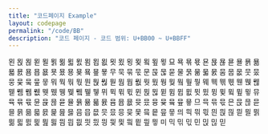 ```yaml
---
title: "코드페이지 Example"
layout: codepage
permalink: "/code/BB"
description: "코드 페이지 - 코드 범위: U+BB00 ~ U+BBFF"
---
```


<span class="character">묀</span>
<span class="character">묁</span>
<span class="character">묂</span>
<span class="character">묃</span>
<span class="character">묄</span>
<span class="character">묅</span>
<span class="character">묆</span>
<span class="character">묇</span>
<span class="character">묈</span>
<span class="code tofu"></span>
<span class="code tofu"></span>
<span class="code tofu"></span>
<span class="character">묌</span>
<span class="character">묍</span>
<span class="character">묎</span>
<span class="character">묏</span>
<span class="character">묐</span>
<span class="character">묑</span>
<span class="character">묒</span>
<span class="code tofu"></span>
<span class="character">묔</span>
<span class="code tofu"></span>
<span class="character">묖</span>
<span class="character">묗</span>
<span class="character">묘</span>
<span class="character">묙</span>
<span class="character">묚</span>
<span class="character">묛</span>
<span class="character">묜</span>
<span class="character">묝</span>
<span class="character">묞</span>
<span class="character">묟</span>
<span class="character">묠</span>
<span class="character">묡</span>
<span class="character">묢</span>
<span class="character">묣</span>
<span class="character">묤</span>
<span class="code tofu"></span>
<span class="code tofu"></span>
<span class="code tofu"></span>
<span class="character">묨</span>
<span class="character">묩</span>
<span class="character">묪</span>
<span class="character">묫</span>
<span class="character">묬</span>
<span class="character">묭</span>
<span class="character">묮</span>
<span class="code tofu"></span>
<span class="character">묰</span>
<span class="code tofu"></span>
<span class="character">묲</span>
<span class="character">묳</span>
<span class="character">무</span>
<span class="character">묵</span>
<span class="character">묶</span>
<span class="character">묷</span>
<span class="character">문</span>
<span class="character">묹</span>
<span class="character">묺</span>
<span class="character">묻</span>
<span class="character">물</span>
<span class="character">묽</span>
<span class="character">묾</span>
<span class="character">묿</span>
<span class="character">뭀</span>
<span class="code tofu"></span>
<span class="code tofu"></span>
<span class="code tofu"></span>
<span class="character">뭄</span>
<span class="character">뭅</span>
<span class="character">뭆</span>
<span class="character">뭇</span>
<span class="character">뭈</span>
<span class="character">뭉</span>
<span class="character">뭊</span>
<span class="code tofu"></span>
<span class="character">뭌</span>
<span class="code tofu"></span>
<span class="character">뭎</span>
<span class="character">뭏</span>
<span class="character">뭐</span>
<span class="character">뭑</span>
<span class="character">뭒</span>
<span class="character">뭓</span>
<span class="character">뭔</span>
<span class="character">뭕</span>
<span class="character">뭖</span>
<span class="character">뭗</span>
<span class="code tofu"></span>
<span class="code tofu"></span>
<span class="code tofu"></span>
<span class="code tofu"></span>
<span class="code tofu"></span>
<span class="code tofu"></span>
<span class="code tofu"></span>
<span class="code tofu"></span>
<span class="character">뭠</span>
<span class="character">뭡</span>
<span class="character">뭢</span>
<span class="character">뭣</span>
<span class="character">뭤</span>
<span class="character">뭥</span>
<span class="character">뭦</span>
<span class="code tofu"></span>
<span class="character">뭨</span>
<span class="code tofu"></span>
<span class="character">뭪</span>
<span class="character">뭫</span>
<span class="character">뭬</span>
<span class="character">뭭</span>
<span class="character">뭮</span>
<span class="character">뭯</span>
<span class="character">뭰</span>
<span class="character">뭱</span>
<span class="character">뭲</span>
<span class="character">뭳</span>
<span class="code tofu"></span>
<span class="code tofu"></span>
<span class="code tofu"></span>
<span class="code tofu"></span>
<span class="code tofu"></span>
<span class="code tofu"></span>
<span class="code tofu"></span>
<span class="code tofu"></span>
<span class="character">뭼</span>
<span class="character">뭽</span>
<span class="character">뭾</span>
<span class="character">뭿</span>
<span class="character">뮀</span>
<span class="character">뮁</span>
<span class="character">뮂</span>
<span class="code tofu"></span>
<span class="character">뮄</span>
<span class="code tofu"></span>
<span class="character">뮆</span>
<span class="character">뮇</span>
<span class="character">뮈</span>
<span class="character">뮉</span>
<span class="character">뮊</span>
<span class="character">뮋</span>
<span class="character">뮌</span>
<span class="character">뮍</span>
<span class="character">뮎</span>
<span class="character">뮏</span>
<span class="code tofu"></span>
<span class="code tofu"></span>
<span class="code tofu"></span>
<span class="code tofu"></span>
<span class="code tofu"></span>
<span class="code tofu"></span>
<span class="code tofu"></span>
<span class="code tofu"></span>
<span class="character">뮘</span>
<span class="character">뮙</span>
<span class="character">뮚</span>
<span class="character">뮛</span>
<span class="character">뮜</span>
<span class="character">뮝</span>
<span class="character">뮞</span>
<span class="code tofu"></span>
<span class="character">뮠</span>
<span class="code tofu"></span>
<span class="character">뮢</span>
<span class="character">뮣</span>
<span class="character">뮤</span>
<span class="character">뮥</span>
<span class="character">뮦</span>
<span class="character">뮧</span>
<span class="character">뮨</span>
<span class="character">뮩</span>
<span class="character">뮪</span>
<span class="character">뮫</span>
<span class="character">뮬</span>
<span class="character">뮭</span>
<span class="character">뮮</span>
<span class="character">뮯</span>
<span class="character">뮰</span>
<span class="code tofu"></span>
<span class="code tofu"></span>
<span class="code tofu"></span>
<span class="character">뮴</span>
<span class="character">뮵</span>
<span class="character">뮶</span>
<span class="character">뮷</span>
<span class="character">뮸</span>
<span class="character">뮹</span>
<span class="character">뮺</span>
<span class="code tofu"></span>
<span class="character">뮼</span>
<span class="code tofu"></span>
<span class="character">뮾</span>
<span class="character">뮿</span>
<span class="character">므</span>
<span class="character">믁</span>
<span class="character">믂</span>
<span class="character">믃</span>
<span class="character">믄</span>
<span class="character">믅</span>
<span class="character">믆</span>
<span class="character">믇</span>
<span class="character">믈</span>
<span class="character">믉</span>
<span class="character">믊</span>
<span class="character">믋</span>
<span class="character">믌</span>
<span class="character">믍</span>
<span class="character">믎</span>
<span class="character">믏</span>
<span class="character">믐</span>
<span class="character">믑</span>
<span class="character">믒</span>
<span class="character">믓</span>
<span class="character">믔</span>
<span class="character">믕</span>
<span class="character">믖</span>
<span class="character">믗</span>
<span class="character">믘</span>
<span class="character">믙</span>
<span class="character">믚</span>
<span class="character">믛</span>
<span class="character">믜</span>
<span class="character">믝</span>
<span class="character">믞</span>
<span class="character">믟</span>
<span class="character">믠</span>
<span class="character">믡</span>
<span class="character">믢</span>
<span class="character">믣</span>
<span class="character">믤</span>
<span class="character">믥</span>
<span class="character">믦</span>
<span class="character">믧</span>
<span class="character">믨</span>
<span class="character">믩</span>
<span class="character">믪</span>
<span class="character">믫</span>
<span class="character">믬</span>
<span class="character">믭</span>
<span class="character">믮</span>
<span class="character">믯</span>
<span class="character">믰</span>
<span class="character">믱</span>
<span class="character">믲</span>
<span class="character">믳</span>
<span class="character">믴</span>
<span class="character">믵</span>
<span class="character">믶</span>
<span class="character">믷</span>
<span class="character">미</span>
<span class="character">믹</span>
<span class="character">믺</span>
<span class="character">믻</span>
<span class="character">민</span>
<span class="character">믽</span>
<span class="character">믾</span>
<span class="character">믿</span>